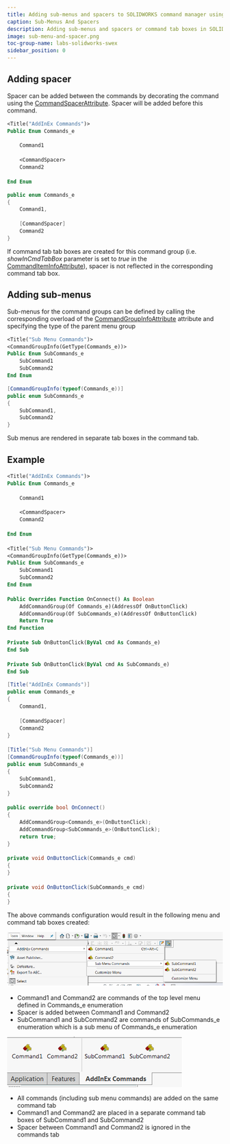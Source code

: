 ```yaml
---
title: Adding sub-menus and spacers to SOLIDWORKS command manager using SwEx.AddIn
caption: Sub-Menus And Spacers
description: Adding sub-menus and spacers or command tab boxes in SOLIDWORKS command manager using SwEx.AddIn framework
image: sub-menu-and-spacer.png
toc-group-name: labs-solidworks-swex
sidebar_position: 0
---
```

## Adding spacer

Spacer can be added between the commands by decorating the command using the [CommandSpacerAttribute](https://docs.codestack.net/swex/add-in/html/T_CodeStack_SwEx_AddIn_Attributes_CommandSpacerAttribute.htm). Spacer will be added before this command.


~~~vb
<Title("AddInEx Commands")>
Public Enum Commands_e

    Command1

    <CommandSpacer>
    Command2

End Enum
~~~

~~~cs
public enum Commands_e
{
    Command1,

    [CommandSpacer]
    Command2
}
~~~




If command tab tab boxes are created for this command group (i.e. *showInCmdTabBox* parameter is set to *true* in the [CommandItemInfoAttribute](https://docs.codestack.net/swex/add-in/html/M_CodeStack_SwEx_AddIn_Attributes_CommandItemInfoAttribute__ctor_2.htm)), spacer is not reflected in the corresponding command tab box.

## Adding sub-menus

Sub-menus for the command groups can be defined by calling the corresponding overload of the [CommandGroupInfoAttribute](https://docs.codestack.net/swex/add-in/html/M_CodeStack_SwEx_AddIn_Attributes_CommandGroupInfoAttribute__ctor_2.htm) attribute and specifying the type of the parent menu group


~~~vb
<Title("Sub Menu Commands")>
<CommandGroupInfo(GetType(Commands_e))>
Public Enum SubCommands_e
    SubCommand1
    SubCommand2
End Enum
~~~

~~~cs
[CommandGroupInfo(typeof(Commands_e))]
public enum SubCommands_e
{
    SubCommand1,
    SubCommand2
}
~~~




Sub menus are rendered in separate tab boxes in the command tab.

## Example


~~~vb
<Title("AddInEx Commands")>
Public Enum Commands_e

    Command1

    <CommandSpacer>
    Command2

End Enum

<Title("Sub Menu Commands")>
<CommandGroupInfo(GetType(Commands_e))>
Public Enum SubCommands_e
    SubCommand1
    SubCommand2
End Enum

Public Overrides Function OnConnect() As Boolean
    AddCommandGroup(Of Commands_e)(AddressOf OnButtonClick)
    AddCommandGroup(Of SubCommands_e)(AddressOf OnButtonClick)
    Return True
End Function

Private Sub OnButtonClick(ByVal cmd As Commands_e)
End Sub

Private Sub OnButtonClick(ByVal cmd As SubCommands_e)
End Sub
~~~


~~~cs
[Title("AddInEx Commands")]
public enum Commands_e
{
    Command1,

    [CommandSpacer]
    Command2
}

[Title("Sub Menu Commands")]
[CommandGroupInfo(typeof(Commands_e))]
public enum SubCommands_e
{
    SubCommand1,
    SubCommand2
}

public override bool OnConnect()
{
    AddCommandGroup<Commands_e>(OnButtonClick);
    AddCommandGroup<SubCommands_e>(OnButtonClick);
    return true;
}

private void OnButtonClick(Commands_e cmd)
{
}

private void OnButtonClick(SubCommands_e cmd)
{
}
~~~




The above commands configuration would result in the following menu and command tab boxes created:

![Sub-menus and spacer](sub-menu-and-spacer.png)

* Command1 and Command2 are commands of the top level menu defined in Commands_e enumeration
* Spacer is added between Command1 and Command2
* SubCommand1 and SubCommand2 are commands of SubCommands_e enumeration which is a sub menu of Commands_e enumeration

![Command tab boxes](command-tab.png)

* All commands (including sub menu commands) are added on the same command tab
* Command1 and Command2 are placed in a separate command tab boxes of SubCommand1 and SubCommand2
* Spacer between Command1 and Command2 is ignored in the commands tab
